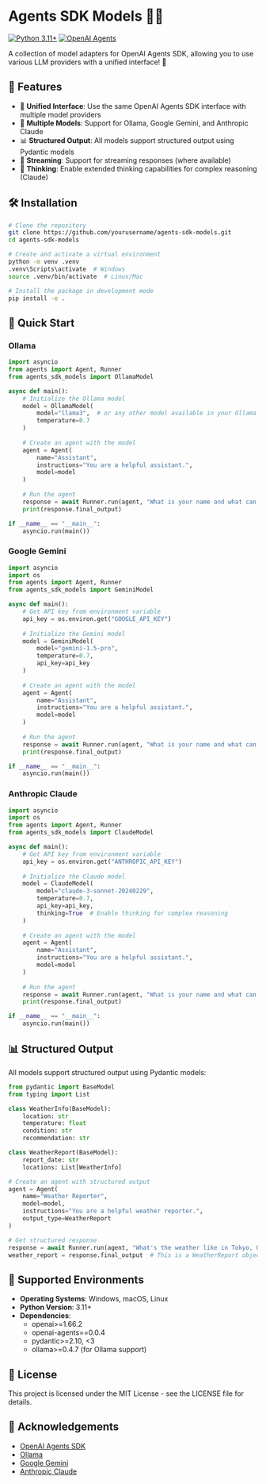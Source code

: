 # Agents SDK Models 🤖🔌

[![Python 3.11+](https://img.shields.io/badge/python-3.11+-blue.svg)](https://www.python.org/downloads/)
[![OpenAI Agents](https://img.shields.io/badge/OpenAI-Agents-green.svg)](https://github.com/openai/openai-agents-python)

A collection of model adapters for OpenAI Agents SDK, allowing you to use various LLM providers with a unified interface! 🚀

## 🌟 Features

- 🔄 **Unified Interface**: Use the same OpenAI Agents SDK interface with multiple model providers
- 🧩 **Multiple Models**: Support for Ollama, Google Gemini, and Anthropic Claude
- 📊 **Structured Output**: All models support structured output using Pydantic models
- 🌊 **Streaming**: Support for streaming responses (where available)
- 🤔 **Thinking**: Enable extended thinking capabilities for complex reasoning (Claude)

## 🛠️ Installation

```bash
# Clone the repository
git clone https://github.com/yourusername/agents-sdk-models.git
cd agents-sdk-models

# Create and activate a virtual environment
python -m venv .venv
.venv\Scripts\activate  # Windows
source .venv/bin/activate  # Linux/Mac

# Install the package in development mode
pip install -e .
```

## 🚀 Quick Start

### Ollama

```python
import asyncio
from agents import Agent, Runner
from agents_sdk_models import OllamaModel

async def main():
    # Initialize the Ollama model
    model = OllamaModel(
        model="llama3",  # or any other model available in your Ollama instance
        temperature=0.7
    )
    
    # Create an agent with the model
    agent = Agent(
        name="Assistant",
        instructions="You are a helpful assistant.",
        model=model
    )
    
    # Run the agent
    response = await Runner.run(agent, "What is your name and what can you do?")
    print(response.final_output)

if __name__ == "__main__":
    asyncio.run(main())
```

### Google Gemini

```python
import asyncio
import os
from agents import Agent, Runner
from agents_sdk_models import GeminiModel

async def main():
    # Get API key from environment variable
    api_key = os.environ.get("GOOGLE_API_KEY")
    
    # Initialize the Gemini model
    model = GeminiModel(
        model="gemini-1.5-pro",
        temperature=0.7,
        api_key=api_key
    )
    
    # Create an agent with the model
    agent = Agent(
        name="Assistant",
        instructions="You are a helpful assistant.",
        model=model
    )
    
    # Run the agent
    response = await Runner.run(agent, "What is your name and what can you do?")
    print(response.final_output)

if __name__ == "__main__":
    asyncio.run(main())
```

### Anthropic Claude

```python
import asyncio
import os
from agents import Agent, Runner
from agents_sdk_models import ClaudeModel

async def main():
    # Get API key from environment variable
    api_key = os.environ.get("ANTHROPIC_API_KEY")
    
    # Initialize the Claude model
    model = ClaudeModel(
        model="claude-3-sonnet-20240229",
        temperature=0.7,
        api_key=api_key,
        thinking=True  # Enable thinking for complex reasoning
    )
    
    # Create an agent with the model
    agent = Agent(
        name="Assistant",
        instructions="You are a helpful assistant.",
        model=model
    )
    
    # Run the agent
    response = await Runner.run(agent, "What is your name and what can you do?")
    print(response.final_output)

if __name__ == "__main__":
    asyncio.run(main())
```

## 📊 Structured Output

All models support structured output using Pydantic models:

```python
from pydantic import BaseModel
from typing import List

class WeatherInfo(BaseModel):
    location: str
    temperature: float
    condition: str
    recommendation: str

class WeatherReport(BaseModel):
    report_date: str
    locations: List[WeatherInfo]

# Create an agent with structured output
agent = Agent(
    name="Weather Reporter",
    model=model,
    instructions="You are a helpful weather reporter.",
    output_type=WeatherReport
)

# Get structured response
response = await Runner.run(agent, "What's the weather like in Tokyo, Osaka, and Sapporo?")
weather_report = response.final_output  # This is a WeatherReport object
```

## 🔧 Supported Environments

- **Operating Systems**: Windows, macOS, Linux
- **Python Version**: 3.11+
- **Dependencies**: 
  - openai>=1.66.2
  - openai-agents==0.0.4
  - pydantic>=2.10, <3
  - ollama>=0.4.7 (for Ollama support)

## 📝 License

This project is licensed under the MIT License - see the LICENSE file for details.

## 🙏 Acknowledgements

- [OpenAI Agents SDK](https://github.com/openai/openai-agents-python)
- [Ollama](https://ollama.ai/)
- [Google Gemini](https://ai.google.dev/)
- [Anthropic Claude](https://www.anthropic.com/claude)
